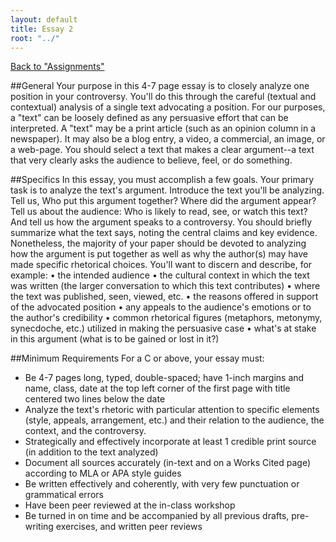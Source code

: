 ```yaml
---
layout: default
title: Essay 2
root: "../"
---
```

[Back to "Assignments"](assignments.html)

##General
Your purpose in this 4-7 page essay is to closely analyze one position in your controversy. You'll do this through the careful (textual and contextual) analysis of a single text advocating a position. For our purposes, a "text" can be loosely defined as any persuasive effort that can be interpreted.  A "text" may be a print article (such as an opinion column in a newspaper).  It may also be a blog entry, a video, a commercial, an image, or a web-page.  You should select a text that makes a clear argument--a text that very clearly asks the audience to believe, feel, or do something. 

##Specifics
In this essay, you must accomplish a few goals.  Your primary task is to analyze the text's argument.  Introduce the text you'll be analyzing. Tell us, Who put this argument together? Where did the argument appear? Tell us about the audience: Who is likely to read, see, or watch this text? And tell us how the argument speaks to a controversy. You should briefly summarize what the text says, noting the central claims and key evidence. Nonetheless, the majority of your paper should be devoted to analyzing how the argument is put together as well as why the author(s) may have made specific rhetorical choices. You'll want to discern and describe, for example: 
•	the intended audience 
•	the cultural context in which the text was written (the larger conversation to which this text contributes) 
•	where the text was published, seen, viewed, etc. 
•	the reasons offered in support of the advocated position 
•	any appeals to the audience's emotions or to the author's credibility 
•	common rhetorical figures (metaphors, metonymy, synecdoche, etc.) utilized in making the persuasive case 
•	what's at stake in this argument (what is to be gained or lost in it?) 

##Minimum Requirements
For a C or above, your essay must:

*	Be 4-7 pages long, typed, double-spaced; have 1-inch margins and name, class, date at the top left corner of the first page with title centered two lines below the date 
*	Analyze the text's rhetoric with particular attention to specific elements (style, appeals, arrangement, etc.) and their relation to the audience, the context, and the controversy. 
*	Strategically and effectively incorporate at least 1 credible print source (in addition to the text analyzed) 
*	Document all sources accurately (in-text and on a Works Cited page) according to MLA or APA style guides 
*	Be written effectively and coherently, with very few punctuation or grammatical errors 
*	Have been peer reviewed at the in-class workshop 
*	Be turned in on time and be accompanied by all previous drafts, pre-writing exercises, and written peer reviews 
